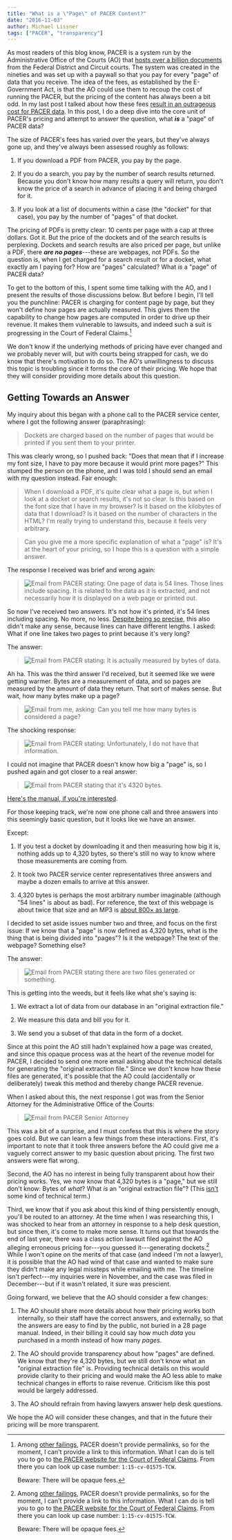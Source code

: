 ```yaml
---
title: "What is a \"Page\" of PACER Content?"
date: "2016-11-03"
author: Michael Lissner
tags: ["PACER", "transparency"]
---
```


As most readers of this blog know, PACER is a system run by the Administrative Office of the Courts (AO) that [hosts over a billion documents][b] from the Federal District and Circuit courts. The system was created in the nineties and was set up with a paywall so that you pay for every "page" of data that you receive. The idea of the fees, as established by the E-Government Act, is that the AO could use them to recoup the cost of running the PACER, but the pricing of the content has always been a bit odd. In my last post I talked about how these fees [result in an outrageous cost for PACER data][billion]. In this post, I do a deep dive into the core unit of PACER's pricing and attempt to answer the question, what ***is*** a "page" of PACER data? 

The size of PACER's fees has varied over the years, but they've always gone up, and they've always been assessed roughly as follows:

1. If you download a PDF from PACER, you pay by the page.

1. If you do a search, you pay by the number of search results returned. Because you don't know how many results a query will return, you don't know the price of a search in advance of placing it and being charged for it.
 
1. If you look at a list of documents within a case (the "docket" for that case), you pay by the number of "pages" of that docket.
 
The pricing of PDFs is pretty clear: 10 cents per page with a cap at three dollars. Got it. But the price of the dockets and of the search results is perplexing. Dockets and search results are also priced per page, but unlike a PDF, there ***are no pages***---these are webpages, not PDFs. So the question is, when I get charged for a search result or for a docket, what exactly am I paying for? How are "pages" calculated? What *is* a "page" of PACER data? 

To get to the bottom of this, I spent some time talking with the AO, and I present the results of those discussions below. But before I begin, I'll tell you the punchline: PACER is charging for content page by page, but they won't define how pages are actually measured. This gives them the capability to change how pages are computed in order to drive up their revenue. It makes them vulnerable to lawsuits, and indeed such a suit is progressing in the Court of Federal Claims.[^1] 

We don't know if the underlying methods of pricing have ever changed and we probably never will, but with courts being strapped for cash, we do know that there's motivation to do so. The AO's unwillingness to discuss this topic is troubling since it forms the core of their pricing. We hope that they will consider providing more details about this question.


## Getting Towards an Answer

My inquiry about this began with a phone call to the PACER service center, where I got the following answer (paraphrasing): 

> Dockets are charged based on the number of pages that would be printed if you sent them to your printer. 

This was clearly wrong, so I pushed back: "Does that mean that if I increase my font size, I have to pay more because it would print more pages?" This stumped the person on the phone, and I was told I should send an email with my question instead. Fair enough:

> When I download a PDF, it's quite clear what a page is, but when I look at a docket or search results, it's not so clear. Is this based on the font size that I have in my browser? Is it based on the kilobytes of data that I download? Is it based on the number of characters in the HTML? I'm really trying to understand this, because it feels very arbitrary.
  
> Can you give me a more specific explanation of what a "page" is? It's at the heart of your pricing, so I hope this is a question with a simple answer.

The response I received was brief and wrong again:

<div className="left-image">
    <blockquote>
    <img src="/images/pacer-page/54-lines.png"
             alt="Email from PACER stating: One page of data is 54 lines. Those lines include spacing. It is related to the data as it is extracted, and not necessarily how it is displayed on a web page or printed out."/>
    </blockquote>
</div>
<div className="clearfix"></div>

So now I've received two answers. It's not how it's printed, it's 54 lines including spacing. No more, no less. [Despite being so precise][numbers], this also didn't make any sense, because lines can have different lengths. I asked: What if one line takes two pages to print because it's very long?

The answer:
  
<div className="left-image">
    <blockquote>
    <img src="/images/pacer-page/bytes-of-data.png"
             alt="Email from PACER stating: It is actually measured by bytes of data."/>
     </blockquote>
</div>
<div className="clearfix"></div>

Ah ha. This was the third answer I'd received, but it seemed like we were getting warmer. Bytes are a measurement of data, and so pages are measured by the amount of data they return. That sort of makes sense. But wait, how many bytes make up a page?


<div className="left-image">
<blockquote>
    <img src="/images/pacer-page/how-many-bytes.png"
             alt="Email from me, asking: Can you tell me how many bytes is considered a page?"/>
</blockquote>
</div>
<div className="clearfix"></div>

The shocking response:

<div className="left-image">
<blockquote>
    <img src="/images/pacer-page/dont-know.png"
             alt="Email from PACER stating: Unfortunately, I do not have that information."/>
</blockquote>
</div>
<div className="clearfix"></div>

I could not imagine that PACER doesn't know how big a "page" is, so I pushed again and got closer to a real answer:

<div className="left-image">
    <blockquote>
        <img src="/images/pacer-page/4320-bytes.png"
                 alt="Email from PACER stating that it's 4320 bytes."/>
    </blockquote>
    <p className="caption"><a href="https://www.pacer.gov/documents/pacermanual.pdf">Here's the manual, if you're interested</a>.</p>
</div>
<div className="clearfix"></div>

For those keeping track, we're now one phone call and three answers into this seemingly basic question, but it looks like we have an answer. 

Except:

1. If you test a docket by downloading it and then measuring how big it is, nothing adds up to 4,320 bytes, so there's still no way to know where those measurements are coming from.

2. It took two PACER service center representatives three answers and maybe a dozen emails to arrive at this answer. 

3. 4,320 bytes is perhaps the most arbitrary number imaginable (although "54 lines" is about as bad). For reference, the text of this webpage is about twice that size and an MP3 is [about 800&times; as large][avg].

I decided to set aside issues number two and three, and focus on the first issue: If we know that a "page" is now defined as 4,320 bytes, what is the thing that is being divided into "pages"? Is it the webpage? The text of the webpage? Something else?
 
The answer:

<div className="left-image">
    <blockquote>
        <img src="/images/pacer-page/two-files.png"
                 alt="Email from PACER stating there are two files generated or something."/>
    </blockquote>
</div>
<div className="clearfix"></div>

This is getting into the weeds, but it feels like what she's saying is:

1. We extract a lot of data from our database in an "original extraction file."

2. We measure this data and bill you for it.

3. We send you a subset of that data in the form of a docket.

Since at this point the AO still hadn't explained how a page was created, and since this opaque process was at the heart of the revenue model for PACER, I decided to send one more email asking about the technical details for generating the "original extraction file." Since we don't know  how these files are generated, it's possible that the AO could (accidentally or deliberately) tweak this method and thereby change PACER revenue.

When I asked about this, the next response I got was from the Senior Attorney for the Administrative Office of the Courts:

<div className="left-image">
    <blockquote>
        <img src="/images/pacer-page/atty-response.png"
                 alt="Email from PACER Senior Attorney"/>
    </blockquote>
</div>
<div className="clearfix"></div>

This was a bit of a surprise, and I must confess that this is where the story goes cold. But we can learn a few things from these interactions. First, it's important to note that it took three answers before the AO could give me a vaguely correct answer to my basic question about pricing. The first two answers were flat wrong. 

Second, the AO has no interest in being fully transparent about how their pricing works. Yes, we now know that 4,320 bytes is a "page," but we still don't know: Bytes of *what*? What *is* an "original extraction file"? (This [isn't][goog] some kind of technical term.)
 
Third, we know that if you ask about this kind of thing persistently enough, you'll be routed to an attorney. At the time when I was researching this, I was shocked to hear from an attorney in response to a help desk question, but since then, it's come to make more sense. It turns out that towards the end of last year, there was a class action lawsuit filed against the AO alleging erroneous pricing for---you guessed it---generating dockets.[^1] While I won't opine on the merits of that case (and indeed I'm not a lawyer), it is possible that the AO had wind of that case and wanted to make sure they didn't make any legal missteps while emailing with me. The timeline isn't perfect---my inquiries were in November, and the case was filed in December---but if it wasn't related, it sure was prescient.

Going forward, we believe that the AO should consider a few changes:

1. The AO should share more details about how their pricing works both internally, so their staff have the correct answers, and externally, so that the answers are easy to find by the public, not buried in a 28 page manual. Indeed, in their billing it could  say how much *data* you purchased in a month instead of how many *pages*.

2. The AO should provide transparency about how "pages" are defined. We know that they're 4,320 bytes, but we still don't know what an "original extraction file" is. Providing technical details on this would provide clarity to their pricing and would make the AO less able to make technical changes in efforts to raise revenue. Criticism like this post would be largely addressed.

3. The AO should refrain from having lawyers answer help desk questions.

We hope the AO will consider these changes, and that in the future their pricing will be more transparent.


[^1]: Among [other failings][wrong], PACER doesn't provide permalinks, so for the moment, I can't provide a link to this information. What I can do is tell you to go to [the PACER website for the Court of Federal Claims][2]. From there you can look up case number: `1:15-cv-01575-TCW`. 

    Beware: There will be opaque fees.


[b]: https://www.supremecourt.gov/publicinfo/year-end/2014year-endreport.pdf 
[2]: https://ecf.cofc.uscourts.gov/cgi-bin/ShowIndex.pl
[numbers]: http://business.camden.rutgers.edu/files/Schindler-Yalch-2006.pdf
[avg]: http://filecatalyst.com/todays-media-file-sizes-whats-average/
[wrong]: {filename}/what-is-the-pacer-problem.md
[billion]: {filename}/pacer-billion-documents.md
[goog]: https://www.google.com/search?q=%22original+extraction+file%22&ie=utf-8&oe=utf-8
